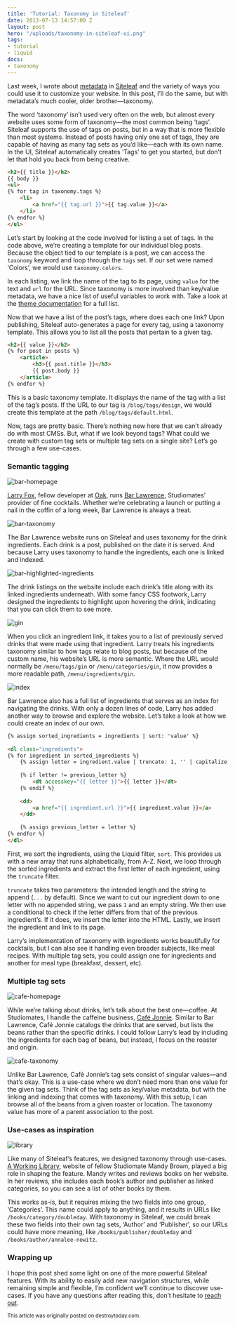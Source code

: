 ```yaml
---
title: 'Tutorial: Taxonomy in Siteleaf'
date: 2013-07-13 14:57:00 Z
layout: post
hero: "/uploads/taxonomy-in-siteleaf-ui.png"
tags:
- tutorial
- liquid
docs:
- taxonomy
---
```


Last week, I wrote about [metadata](/blog/metadata-in-siteleaf) in [Siteleaf](http://siteleaf.com) and the variety of ways you could use it to customize your website. In this post, I’ll do the same, but with metadata’s much cooler, older brother—taxonomy.


The word ‘taxonomy’ isn’t used very often on the web, but almost every website uses some form of taxonomy—the most common being ‘tags’. Siteleaf supports the use of tags on posts, but in a way that is more flexible than most systems. Instead of posts having only one set of tags, they are capable of having as many tag sets as you’d like—each with its own name. In the UI, Siteleaf automatically creates ‘Tags’ to get you started, but don’t let that hold you back from being creative.

```html
<h2>{{ title }}</h2>
{{ body }}
<ul>
{% for tag in taxonomy.tags %}
    <li>
        <a href="{{ tag.url }}">{{ tag.value }}</a>
    </li>
{% endfor %}
</ul>
```

Let’s start by looking at the code involved for listing a set of tags. In the code above, we’re creating a template for our individual blog posts. Because the object tied to our template is a post, we can access the `taxonomy` keyword and loop through the `tags` set. If our set were named ‘Colors’, we would use `taxonomy.colors`.

In each listing, we link the name of the tag to its page, using `value` for the text and `url` for the URL. Since taxonomy is more involved than key/value metadata, we have a nice list of useful variables to work with. Take a look at the [theme documentation](https://github.com/siteleaf/siteleaf-themes#taxonomy-and-tags) for a full list.

Now that we have a list of the post’s tags, where does each one link? Upon publishing, Siteleaf auto-generates a page for every tag, using a taxonomy template. This allows you to list all the posts that pertain to a given tag.

```html
<h2>{{ value }}</h2>
{% for post in posts %}
    <article>
        <h3>{{ post.title }}</h3>
        {{ post.body }}
    </article>
{% endfor %}
```

This is a basic taxonomy template. It displays the name of the tag with a list of the tag’s posts. If the URL to our tag is `/blog/tags/design`, we would create this template at the path `/blog/tags/default.html`. 

Now, tags are pretty basic. There’s nothing new here that we can’t already do with most CMSs. But, what if we look beyond tags? What could we create with custom tag sets or multiple tag sets on a single site? Let’s go through a few use-cases.

### Semantic tagging

![bar-homepage](/uploads/taxonomy-in-siteleaf-bar-homepage.png) 

[Larry Fox](http://larryfox.us), fellow developer at [Oak](http://oak.is), runs [Bar Lawrence](http://barlawrence.com), Studiomates’ provider of fine cocktails. Whether we’re celebrating a launch or putting a nail in the coffin of a long week, Bar Lawrence is always a treat.

![bar-taxonomy](/uploads/taxonomy-in-siteleaf-bar-taxonomy.jpg)

The Bar Lawrence website runs on Siteleaf and uses taxonomy for the drink ingredients. Each drink is a post, published on the date it is served. And because Larry uses taxonomy to handle the ingredients, each one is linked and indexed.

![bar-highlighted-ingredients](/uploads/taxonomy-in-siteleaf-bar-highlighted-ingredients.jpg)

The drink listings on the website include each drink’s title along with its linked ingredients underneath. With some fancy CSS footwork, Larry designed the ingredients to highlight upon hovering the drink, indicating that you can click them to see more.

![gin](/uploads/taxonomy-in-siteleaf-bar-gin.png) 

When you click an ingredient link, it takes you to a list of previously served drinks that were made using that ingredient. Larry treats his ingredients taxonomy similar to how tags relate to blog posts, but because of the custom name, his website’s URL is more semantic. Where the URL would normally be `/menu/tags/gin` or `/menu/categories/gin`, it now provides a more readable path, `/menu/ingredients/gin`.

![index](/uploads/taxonomy-in-siteleaf-bar-index.png) 

Bar Lawrence also has a full list of ingredients that serves as an index for navigating the drinks. With only a dozen lines of code, Larry has added another way to browse and explore the website. Let’s take a look at how we could create an index of our own.

```html
{% assign sorted_ingredients = ingredients | sort: 'value' %}
    
<dl class="ingredients">
{% for ingredient in sorted_ingredients %}
    {% assign letter = ingredient.value | truncate: 1, '' | capitalize %}
    
    {% if letter != previous_letter %}
        <dt accesskey="{{ letter }}">{{ letter }}</dt>
    {% endif %}
    
    <dd>
        <a href="{{ ingredient.url }}">{{ ingredient.value }}</a>
    </dd>
    
    {% assign previous_letter = letter %}
{% endfor %}
</dl>
```

First, we sort the ingredients, using the Liquid filter, `sort`. This provides us with a new array that runs alphabetically, from A-Z. Next, we loop through the sorted ingredients and extract the first letter of each ingredient, using the `truncate` filter.

`truncate` takes two parameters: the intended length and the string to append (`...` by default). Since we want to cut our ingredient down to one letter with no appended string, we pass `1` and an empty string. We then use a conditional to check if the letter differs from that of the previous ingredient’s. If it does, we insert the letter into the HTML. Lastly, we insert the ingredient and link to its page.

Larry’s implementation of taxonomy with ingredients works beautifully for cocktails, but I can also see it handling even broader subjects, like meal recipes. With multiple tag sets, you could assign one for ingredients and another for meal type (breakfast, dessert, etc).

### Multiple tag sets

![cafe-homepage](/uploads/taxonomy-in-siteleaf-cafe-homepage.png) 

While we’re talking about drinks, let’s talk about the best one—coffee. At Studiomates, I handle the caffeine business, [Café Jonnie](http://cafejonnie.com). Similar to Bar Lawrence, Café Jonnie catalogs the drinks that are served, but lists the beans rather than the specific drinks. I could follow Larry’s lead by including the ingredients for each bag of beans, but instead, I focus on the roaster and origin.

![cafe-taxonomy](/uploads/taxonomy-in-siteleaf-cafe-taxonomy.jpg) 

Unlike Bar Lawrence, Café Jonnie’s tag sets consist of singular values—and that’s okay. This is a use-case where we don’t need more than one value for the given tag sets. Think of the tag sets as key/value metadata, but with the linking and indexing that comes with taxonomy. With this setup, I can browse all of the beans from a given roaster or location. The taxonomy value has more of a parent association to the post.

### Use-cases as inspiration

![library](/uploads/taxonomy-in-siteleaf-library.png) 

Like many of Siteleaf’s features, we designed taxonomy through use-cases. [A Working Library](http://aworkinglibrary.com), website of fellow Studiomate Mandy Brown, played a big role in shaping the feature. Mandy writes and reviews books on her website. In her reviews, she includes each book’s author and publisher as linked categories, so you can see a list of other books by them.

This works as-is, but it requires mixing the two fields into one group, ‘Categories’. This name could apply to anything, and it results in URLs like `/books/category/doubleday`. With taxonomy in Siteleaf, we could break these two fields into their own tag sets, ‘Author’ and ‘Publisher’, so our URLs could have more meaning, like `/books/publisher/doubleday` and `/books/author/annalee-newitz`.

### Wrapping up

I hope this post shed some light on one of the more powerful Siteleaf features. With its ability to easily add new navigation structures, while remaining simple and flexible, I’m confident we’ll continue to discover use-cases. If you have any questions after reading this, don’t hesitate to [reach out](http://twitter.com/siteleaf).

<small>This article was originally posted on destroytoday.com.</small>
